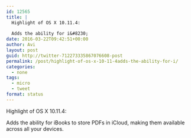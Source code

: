 ```yaml
---
id: 12565
title: |
  Highlight of OS X 10.11.4:
  
  Adds the ability for i&#8230;
date: 2016-03-22T09:42:51+00:00
author: Avi
layout: post
guid: http://twitter-712273335867076608-post
permalink: /post/highlight-of-os-x-10-11-4adds-the-ability-for-i/
categories:
  - none
tags:
  - micro
  - tweet
format: status
---
```

Highlight of OS X 10.11.4:

Adds the ability for iBooks to store PDFs in iCloud, making them available across all your devices.